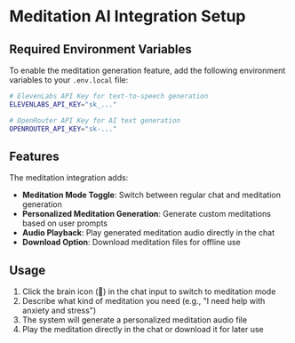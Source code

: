# Meditation AI Integration Setup

## Required Environment Variables

To enable the meditation generation feature, add the following environment variables to your `.env.local` file:

```bash
# ElevenLabs API Key for text-to-speech generation
ELEVENLABS_API_KEY="sk_..."

# OpenRouter API Key for AI text generation
OPENROUTER_API_KEY="sk-..."
```


## Features

The meditation integration adds:
- **Meditation Mode Toggle**: Switch between regular chat and meditation generation
- **Personalized Meditation Generation**: Generate custom meditations based on user prompts
- **Audio Playback**: Play generated meditation audio directly in the chat
- **Download Option**: Download meditation files for offline use

## Usage

1. Click the brain icon (🧠) in the chat input to switch to meditation mode
2. Describe what kind of meditation you need (e.g., "I need help with anxiety and stress")
3. The system will generate a personalized meditation audio file
4. Play the meditation directly in the chat or download it for later use 
